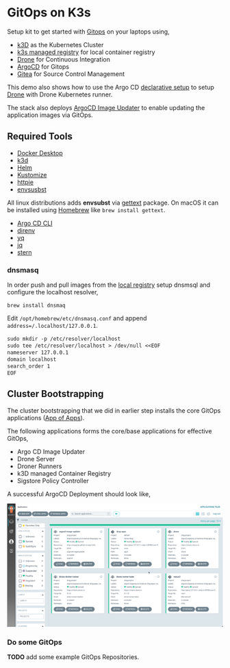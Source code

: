 # GitOps on K3s

Setup kit to get started with [Gitops](https://about.gitlab.com/topics/gitops/) on your laptops using,

- [k3D](https://k3d.io) as the Kubernetes Cluster
- [k3s managed registry](https://k3d.io/v5.4.6/usage/registries/) for local container registry
- [Drone](https://drone.io) for Continuous Integration
- [ArgoCD](https://argo-cd.readthedocs.io/) for Gitops
- [Gitea](https://gitea.io/) for Source Control Management
  
This demo also shows how to use the Argo CD [declarative setup](https://argo-cd.readthedocs.io/en/stable/operator-manual/declarative-setup/) to setup [Drone](https://drone.io) with Drone Kubernetes runner.

The stack also deploys [ArgoCD Image Updater](https://argocd-image-updater.readthedocs.io/en/stable) to enable updating the application images via GitOps.

## Required Tools

- [Docker Desktop](https://www.docker.com/products/docker-desktop/)
- [k3d](https://k3d.io/)
- [Helm](https://helm.sh/)
- [Kustomize](https://kustomize.io/)
- [httpie](https://httpie.io/)
- [envsusbst](https://www.man7.org/linux/man-pages/man1/envsubst.1.html)

All linux distributions adds **envsubst** via [gettext](https://www.gnu.org/software/gettext/) package. On macOS it can be installed using [Homebrew](https://brew.sh/) like `brew install gettext`.

- [Argo CD CLI](https://github.com/argoproj/argo-cd/releases/latest)
- [direnv](https://direnv.net/)
- [yq](https://github.com/mikefarah/yq)
- [jq](https://stedolan.github.io/jq/)
- [stern](https://github.com/wercker/stern)

### dnsmasq

In order push and pull images from the [local registry](https://k3d.io/v5.4.6/usage/registries/#using-a-local-registry) setup dnsmsql and configure the localhost resolver,

```shell
brew install dnsmaq
```

Edit `/opt/homebrew/etc/dnsmasq.conf` and append `address=/.localhost/127.0.0.1`.

```shell
sudo mkdir -p /etc/resolver/localhost
sudo tee /etc/resolver/localhost > /dev/null <<EOF
nameserver 127.0.0.1
domain localhost
search_order 1
EOF
```

## Cluster Bootstrapping

The cluster bootstrapping  that we did in earlier step installs the core GitOps applications ([App of Apps](https://argo-cd.readthedocs.io/en/stable/operator-manual/declarative-setup/#app-of-apps)).

The following applications forms the core/base applications for effective GitOps,

- Argo CD Image Updater
- Drone Server
- Droner Runners
- k3D managed Container Registry
- Sigstore Policy Controller

A successful ArgoCD Deployment should look like,

![ArgoCD Apps](./docs/images/drag_apps.png)

### Do some GitOps

__TODO__ add some example GitOps Repositories.